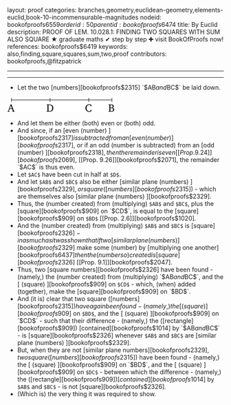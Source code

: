 layout: proof
categories: branches,geometry,euclidean-geometry,elements-euclid,book-10-incommensurable-magnitudes
nodeid: bookofproofs$6559
orderid: 50
parentid: bookofproofs$6474
title: By Euclid
description: PROOF OF LEM. 10.028.1: FINDING TWO SQUARES WITH SUM ALSO SQUARE &#9733; graduate maths &#10004; step by step &#10010; visit BookOfProofs now!
references: bookofproofs$6419
keywords: also,finding,square,squares,sum,two,proof
contributors: bookofproofs,@fitzpatrick

---


---



* Let the two [numbers][bookofproofs$2315] `$AB$` and `$BC$` be laid down.

![fig028ae](https://github.com/bookofproofs/bookofproofs.github.io/blob/main/_sources/_assets/images/euclid/Book10/fig028ae.png?raw=true)

* And let them be either (both) even or (both) odd.
* And since, if an [even (number) ][bookofproofs$2317] is subtracted from an [even (number) ][bookofproofs$2317], or if an odd (number is subtracted) from an [odd (number) ][bookofproofs$2318], then the remainder is even [[Prop. 9.24]][bookofproofs$2069], [[Prop. 9.26]][bookofproofs$2071], the remainder `$AC$` is thus even.
* Let `$AC$` have been cut in half at `$D$`.
* And let `$AB$` and `$BC$` also be either [similar plane (numbers) ][bookofproofs$2329], or square ([numbers][bookofproofs$2315]) - which are themselves also [similar plane (numbers) ][bookofproofs$2329].
* Thus, the (number created) from (multiplying) `$AB$` and `$BC$`, plus the [square][bookofproofs$909] on `$CD$`, is equal to the [square][bookofproofs$909] on `$BD$` [[Prop. 2.6]][bookofproofs$1020].
* And the (number created) from (multiplying) `$AB$` and `$BC$` is [square][bookofproofs$2326] - inasmuch as it was shown that if two [similar plane (numbers) ][bookofproofs$2329] make some (number) by [multiplying one another][bookofproofs$6437] then the (number so) created is [square][bookofproofs$2326] [[Prop. 9.1]][bookofproofs$2047].
* Thus, two [square numbers][bookofproofs$2326] have been found - (namely,) the (number created) from (multiplying) `$AB$` and `$BC$`, and the [ (square) ][bookofproofs$909] on `$CD$` - which, (when) added (together), make the [square][bookofproofs$909] on `$BD$`.
* And (it is) clear that two square ([numbers][bookofproofs$2315]) have again been found - (namely,) the [ (square) ][bookofproofs$909] on `$BD$`, and the [ (square) ][bookofproofs$909] on `$CD$` - such that their difference - (namely,) the ([rectangle][bookofproofs$909]) [contained][bookofproofs$1014] by `$AB$` and `$BC$` - is [square][bookofproofs$2326] whenever `$AB$` and `$BC$` are [similar plane (numbers) ][bookofproofs$2329].
* But, when they are not [similar plane numbers][bookofproofs$2329], two square ([numbers][bookofproofs$2315]) have been found - (namely,) the [ (square) ][bookofproofs$909] on `$BD$`, and the [ (square) ][bookofproofs$909] on `$DC$` - between which the difference - (namely,) the ([rectangle][bookofproofs$909]) [contained][bookofproofs$1014] by `$AB$` and `$BC$` - is not [square][bookofproofs$2326].
* (Which is) the very thing it was required to show.
